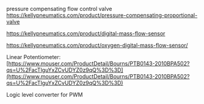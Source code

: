 
pressure compensating flow control valve
https://kellypneumatics.com/product/pressure-compensating-proportional-valve

https://kellypneumatics.com/product/digital-mass-flow-sensor

https://kellypneumatics.com/product/oxygen-digital-mass-flow-sensor/

Linear Potentiometer:
[https://www.mouser.com/ProductDetail/Bourns/PTB0143-2010BPA502?qs=U%2FacTlguYxZCvUDYZ0z9qQ%3D%3D](https://www.mouser.com/ProductDetail/Bourns/PTB0143-2010BPA502?qs=U%2FacTlguYxZCvUDYZ0z9qQ%3D%3D)

Logic level converter for PWM